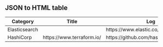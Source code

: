 ## JSON to HTML table
<!-- MARKDOWN-AUTO-DOCS:START (JSON_TO_HTML_TABLE:src=./json-to-readme-as-a-table.json) -->
<table class="JSON-TO-HTML-TABLE">
    <thead>
        <tr>
            <th class="category-th">Category</th>
            <th class="title-th">Title</th>
            <th class="log-th">Log</th>
        </tr>
    </thead>
    <tbody>
        <tr>
            <td class="category-td td_text">Elasticsearch</td>
            <td class="title-td td_text"></td>
            <td class="log-td td_text">https://www.elastic.co/</td>
        </tr>
        <tr>
            <td class="category-td td_text">HashiCorp</td>
            <td class="title-td td_text">https://www.terraform.io/</td>
            <td class="log-td td_text">https://github.com/hashicorp/terraform</td>
        </tr>
    </tbody>
</table>
<!-- MARKDOWN-AUTO-DOCS:END -->